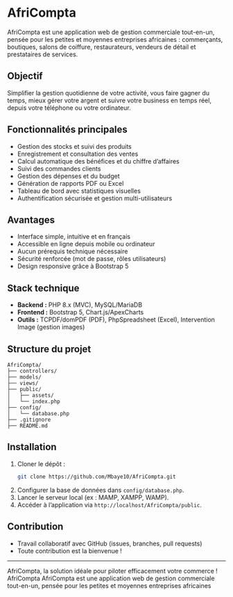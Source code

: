 # AfriCompta

AfriCompta est une application web de gestion commerciale tout-en-un, pensée pour les petites et moyennes entreprises africaines : commerçants, boutiques, salons de coiffure, restaurateurs, vendeurs de détail et prestataires de services.

## Objectif
Simplifier la gestion quotidienne de votre activité, vous faire gagner du temps, mieux gérer votre argent et suivre votre business en temps réel, depuis votre téléphone ou votre ordinateur.

## Fonctionnalités principales
- Gestion des stocks et suivi des produits
- Enregistrement et consultation des ventes
- Calcul automatique des bénéfices et du chiffre d’affaires
- Suivi des commandes clients
- Gestion des dépenses et du budget
- Génération de rapports PDF ou Excel
- Tableau de bord avec statistiques visuelles
- Authentification sécurisée et gestion multi-utilisateurs

## Avantages
- Interface simple, intuitive et en français
- Accessible en ligne depuis mobile ou ordinateur
- Aucun prérequis technique nécessaire
- Sécurité renforcée (mot de passe, rôles utilisateurs)
- Design responsive grâce à Bootstrap 5

## Stack technique
- **Backend :** PHP 8.x (MVC), MySQL/MariaDB
- **Frontend :** Bootstrap 5, Chart.js/ApexCharts
- **Outils :** TCPDF/domPDF (PDF), PhpSpreadsheet (Excel), Intervention Image (gestion images)

## Structure du projet
```
AfriCompta/
├── controllers/
├── models/
├── views/
├── public/
│   ├── assets/
│   └── index.php
├── config/
│   └── database.php
├── .gitignore
├── README.md
```

## Installation
1. Cloner le dépôt :
   ```bash
   git clone https://github.com/Mbaye10/AfriCompta.git
   ```
2. Configurer la base de données dans `config/database.php`.
3. Lancer le serveur local (ex : MAMP, XAMPP, WAMP).
4. Accéder à l’application via `http://localhost/AfriCompta/public`.

## Contribution
- Travail collaboratif avec GitHub (issues, branches, pull requests)
- Toute contribution est la bienvenue !

---
AfriCompta, la solution idéale pour piloter efficacement votre commerce !
AfriCompta
AfriCompta est une application web de gestion commerciale tout-en-un, pensée pour les petites et moyennes entreprises africaines
